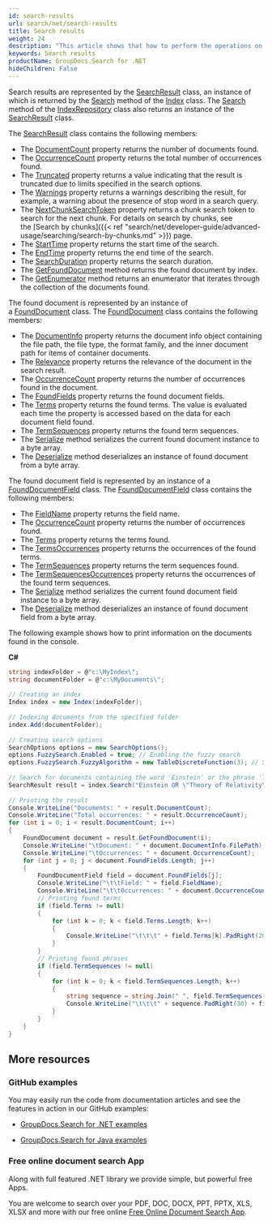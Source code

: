 ```yaml
---
id: search-results
url: search/net/search-results
title: Search results
weight: 24
description: "This article shows that how to perform the operations on search results."
keywords: Search results
productName: GroupDocs.Search for .NET
hideChildren: False
---
```

Search results are represented by the [SearchResult](https://reference.groupdocs.com/net/search/groupdocs.search.results/searchresult) class, an instance of which is returned by the [Search](https://reference.groupdocs.com/net/search/groupdocs.search/index/methods/search/index) method of the [Index](https://reference.groupdocs.com/net/search/groupdocs.search/index) class. The [Search](https://reference.groupdocs.com/net/search/groupdocs.search/indexrepository/methods/search/index) method of the [IndexRepository](https://reference.groupdocs.com/net/search/groupdocs.search/indexrepository) class also returns an instance of the [SearchResult](https://reference.groupdocs.com/net/search/groupdocs.search.results/searchresult) class.

The [SearchResult](https://reference.groupdocs.com/net/search/groupdocs.search.results/searchresult) class contains the following members:

*   The [DocumentCount](https://reference.groupdocs.com/net/search/groupdocs.search.results/searchresult/properties/documentcount) property returns the number of documents found.
*   The [OccurrenceCount](https://reference.groupdocs.com/net/search/groupdocs.search.results/searchresult/properties/occurrencecount) property returns the total number of occurrences found.
*   The [Truncated](https://reference.groupdocs.com/net/search/groupdocs.search.results/searchresult/properties/truncated) property returns a value indicating that the result is truncated due to limits specified in the search options.
*   The [Warnings](https://reference.groupdocs.com/net/search/groupdocs.search.results/searchresult/properties/warnings) property returns a warnings describing the result, for example, a warning about the presence of stop word in a search query.
*   The [NextChunkSearchToken](https://reference.groupdocs.com/net/search/groupdocs.search.results/searchresult/properties/nextchunksearchtoken) property returns a chunk search token to search for the next chunk. For details on search by chunks, see the [Search by chunks]({{< ref "search/net/developer-guide/advanced-usage/searching/search-by-chunks.md" >}}) page.
*   The [StartTime](https://reference.groupdocs.com/net/search/groupdocs.search.results/searchresult/properties/starttime) property returns the start time of the search.
*   The [EndTime](https://reference.groupdocs.com/net/search/groupdocs.search.results/searchresult/properties/endtime) property returns the end time of the search.
*   The [SearchDuration](https://reference.groupdocs.com/net/search/groupdocs.search.results/searchresult/properties/searchduration) property returns the search duration.
*   The [GetFoundDocument](https://reference.groupdocs.com/net/search/groupdocs.search.results/searchresult/methods/getfounddocument) method returns the found document by index.
*   The [GetEnumerator](https://reference.groupdocs.com/net/search/groupdocs.search.results/searchresult/methods/getenumerator) method returns an enumerator that iterates through the collection of the documents found.

The found document is represented by an instance of a [FoundDocument](https://reference.groupdocs.com/net/search/groupdocs.search.results/founddocument) class. The [FoundDocument](https://reference.groupdocs.com/net/search/groupdocs.search.results/founddocument) class contains the following members:

*   The [DocumentInfo](https://reference.groupdocs.com/net/search/groupdocs.search.results/founddocument/properties/documentinfo) property returns the document info object containing the file path, the file type, the format family, and the inner document path for items of container documents.
*   The [Relevance](https://reference.groupdocs.com/net/search/groupdocs.search.results/founddocument/properties/relevance) property returns the relevance of the document in the search result.
*   The [OccurrenceCount](https://reference.groupdocs.com/net/search/groupdocs.search.results/founddocument/properties/occurrencecount) property returns the number of occurrences found in the document.
*   The [FoundFields](https://reference.groupdocs.com/net/search/groupdocs.search.results/founddocument/properties/foundfields) property returns the found document fields.
*   The [Terms](https://reference.groupdocs.com/net/search/groupdocs.search.results/founddocument/properties/terms) property returns the found terms. The value is evaluated each time the property is accessed based on the data for each document field found.
*   The [TermSequences](https://reference.groupdocs.com/net/search/groupdocs.search.results/founddocument/properties/termsequences) property returns the found term sequences.
*   The [Serialize](https://reference.groupdocs.com/search/net/groupdocs.search.results/founddocument/methods/serialize) method serializes the current found document instance to a byte array.
*   The [Deserialize](https://reference.groupdocs.com/search/net/groupdocs.search.results/founddocument/methods/deserialize) method deserializes an instance of found document from a byte array.

The found document field is represented by an instance of a [FoundDocumentField](https://reference.groupdocs.com/net/search/groupdocs.search.results/founddocumentfield) class. The [FoundDocumentField](https://reference.groupdocs.com/net/search/groupdocs.search.results/founddocumentfield) class contains the following members:

*   The [FieldName](https://reference.groupdocs.com/net/search/groupdocs.search.results/founddocumentfield/properties/fieldname) property returns the field name.
*   The [OccurrenceCount](https://reference.groupdocs.com/net/search/groupdocs.search.results/founddocumentfield/properties/occurrencecount) property returns the number of occurrences found.
*   The [Terms](https://reference.groupdocs.com/net/search/groupdocs.search.results/founddocumentfield/properties/terms) property returns the terms found.
*   The [TermsOccurrences](https://reference.groupdocs.com/net/search/groupdocs.search.results/founddocumentfield/properties/termsoccurrences) property returns the occurrences of the found terms.
*   The [TermSequences](https://reference.groupdocs.com/net/search/groupdocs.search.results/founddocumentfield/properties/termsequences) property returns the term sequences found.
*   The [TermSequencesOccurrences](https://reference.groupdocs.com/net/search/groupdocs.search.results/founddocumentfield/properties/termsequencesoccurrences) property returns the occurrences of the found term sequences.
*   The [Serialize](https://reference.groupdocs.com/search/net/groupdocs.search.results/founddocumentfield/methods/serialize) method serializes the current found document field instance to a byte array.
*   The [Deserialize](https://reference.groupdocs.com/search/net/groupdocs.search.results/founddocumentfield/methods/deserialize) method deserializes an instance of found document field from a byte array.

The following example shows how to print information on the documents found in the console.

**C#**

```csharp
string indexFolder = @"c:\MyIndex\";
string documentFolder = @"c:\MyDocuments\";
 
// Creating an index
Index index = new Index(indexFolder);
 
// Indexing documents from the specified folder
index.Add(documentFolder);
 
// Creating search options
SearchOptions options = new SearchOptions();
options.FuzzySearch.Enabled = true; // Enabling the fuzzy search
options.FuzzySearch.FuzzyAlgorithm = new TableDiscreteFunction(3); // Setting the maximum number of differences to 3
 
// Search for documents containing the word 'Einstein' or the phrase 'Theory of Relativity'
SearchResult result = index.Search("Einstein OR \"Theory of Relativity\"", options);
 
// Printing the result
Console.WriteLine("Documents: " + result.DocumentCount);
Console.WriteLine("Total occurrences: " + result.OccurrenceCount);
for (int i = 0; i < result.DocumentCount; i++)
{
    FoundDocument document = result.GetFoundDocument(i);
    Console.WriteLine("\tDocument: " + document.DocumentInfo.FilePath);
    Console.WriteLine("\tOccurrences: " + document.OccurrenceCount);
    for (int j = 0; j < document.FoundFields.Length; j++)
    {
        FoundDocumentField field = document.FoundFields[j];
        Console.WriteLine("\t\tField: " + field.FieldName);
        Console.WriteLine("\t\tOccurrences: " + document.OccurrenceCount);
        // Printing found terms
        if (field.Terms != null)
        {
            for (int k = 0; k < field.Terms.Length; k++)
            {
                Console.WriteLine("\t\t\t" + field.Terms[k].PadRight(20) + field.TermsOccurrences[k]);
            }
        }
        // Printing found phrases
        if (field.TermSequences != null)
        {
            for (int k = 0; k < field.TermSequences.Length; k++)
            {
                string sequence = string.Join(" ", field.TermSequences[k]);
                Console.WriteLine("\t\t\t" + sequence.PadRight(30) + field.TermSequencesOccurrences[k]);
            }
        }
    }
}
```

## More resources

### GitHub examples

You may easily run the code from documentation articles and see the features in action in our GitHub examples:

*   [GroupDocs.Search for .NET examples](https://github.com/groupdocs-search/GroupDocs.Search-for-.NET)
    
*   [GroupDocs.Search for Java examples](https://github.com/groupdocs-search/GroupDocs.Search-for-Java)
    

### Free online document search App

Along with full featured .NET library we provide simple, but powerful free Apps.

You are welcome to search over your PDF, DOC, DOCX, PPT, PPTX, XLS, XLSX and more with our free online [Free Online Document Search App](https://products.groupdocs.app/search).
